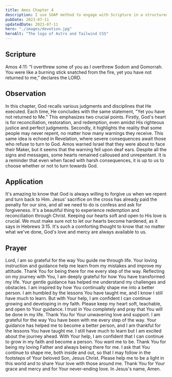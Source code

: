 ```yaml
---
title: Amos Chapter 4
description: I use SOAP method to engage with Scripture in a structured and meaningful way, allowing it to guide my actions, and strengthen relationship with God.
pubDate: 2023-07-11
updatedDate: 2023-07-11
hero: "./images/devotion.jpg"
heroAlt: "The logo of Astro and Tailwind CSS"
---
```


## Scripture

  

Amos 4:11: “I overthrew some of you as I overthrew Sodom and Gomorrah. You were like a burning stick snatched from the fire, yet you have not returned to me,” declares the LORD.
  

## Observation

In this chapter, God recalls various judgments and disciplines that He executed. Each time, He concludes with the same statement, "Yet you have not returned to Me." This emphasizes two crucial points. Firstly, God's heart is for reconciliation, restoration, and redemption, even amidst His righteous justice and perfect judgments. Secondly, it highlights the reality that some people may never repent, no matter how many warnings they receive. This same idea is echoed in Revelation, where severe consequences await those who refuse to turn to God. Amos warned Israel that they were about to face their Maker, but it seems that the warning fell upon deaf ears. Despite all the signs and messages, some hearts remained calloused and unrepentant. It is a reminder that even when faced with harsh consequences, it is up to us to choose whether or not to turn towards God.

## Application

It's amazing to know that God is always willing to forgive us when we repent and turn back to Him. Jesus' sacrifice on the cross has already paid the penalty for our sins, and all we need to do is confess and ask for forgiveness. It's a beautiful thing to experience redemption and reconciliation through Christ. Keeping our hearts soft and open to His love is crucial. We must make sure not to let our hearts become hardened, as it says in Hebrews 3:15. It's such a comforting thought to know that no matter what we've done, God's love and mercy are always available to us.


  

## Prayer

Lord, I am so grateful for the way You guide me through life. Your loving instruction and guidance help me learn from my mistakes and improve my attitude. Thank You for being there for me every step of the way. Reflecting on my journey with You, I am deeply grateful for how You have transformed my life. Your gentle guidance has helped me understand my challenges and obstacles. I am inspired by how You continually shape me into a better person. I am humbled by the lessons You have taught me, and I know I still have much to learn. But with Your help, I am confident I can continue growing and developing in my faith. Please keep my heart soft, teachable, and open to Your guidance. I trust in You completely and pray that You will be done in my life. Thank You for Your unwavering love and support. I am grateful for the way You have been with me every step of the way. Your guidance has helped me to become a better person, and I am thankful for the lessons You have taught me. I still have much to learn but I am excited about the journey ahead. With Your help, I am confident that I can continue to grow in my faith and become a person. You want me to be. Thank You for being my loving Father and always being there for me. I ask that You continue to shape me, both inside and out, so that I may follow in the footsteps of Your beloved Son, Jesus Christ. Please help me to be a light in this world and to share Your love with those around me. Thank You for Your grace and mercy and for Your never-ending love. In Jesus's name, Amen.
